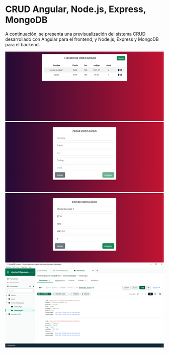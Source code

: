 # CRUD Angular, Node.js, Express, MongoDB
A continuación, se presenta una previsualización del sistema CRUD desarrollado con Angular para el frontend, y Node.js, 
Express y MongoDB para el backend. 


![](img/Angular_1.png)
![](img/Angular_2.png)
![](img/Angular_3.png)
![](img/Angular_4.png)
